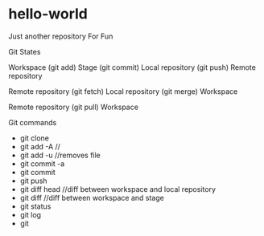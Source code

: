 # hello-world
Just another repository
For Fun

Git States

Workspace
(git add)
Stage
(git commit)
Local repository
(git push)
Remote repository

Remote repository
(git fetch)
Local repository
(git merge)
Workspace



Remote repository
(git pull)
Workspace

Git commands
- git clone
- git add -A //
- git add -u //removes file
- git commit -a
- git commit
- git push
- git diff head //diff between workspace and local repository
- git diff //diff between workspace and stage
- git status
- git log
- git 